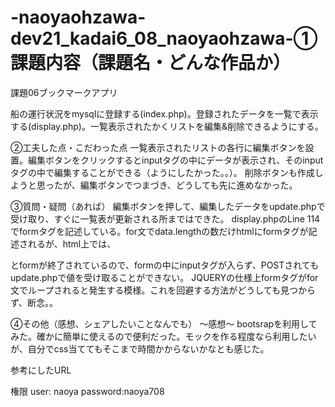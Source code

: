 # -naoyaohzawa-dev21_kadai6_08_naoyaohzawa-①課題内容（課題名・どんな作品か）
課題06ブックマークアプリ

船の運行状況をmysqlに登録する(index.php)。登録されたデータを一覧で表示する(display.php)。一覧表示されたかくリストを編集&削除できるようにする。


②工夫した点・こだわった点
一覧表示されたリストの各行に編集ボタンを設置。編集ボタンをクリックするとinputタグの中にデータが表示され、そのinputタグの中で編集することができる（ようにしたかった。。）。
削除ボタンも作成しようと思ったが、編集ボタンでつまづき、どうしても先に進めなかった。

③質問・疑問（あれば）
編集ボタンを押して、編集したデータをupdate.phpで受け取り、すぐに一覧表が更新される所まではできた。
display.phpのLine 114でformタグを記述している。for文でdata.lengthの数だけhtmlにformタグが記述されるが、html上では、
<form action="update.php" method="POST"></form>とformが終了されているので、formの中にinputタグが入らず、POSTされてもupdate.phpで値を受け取ることができない。
JQUERYの仕様上formタグがfor文でループされると発生する模様。これを回避する方法がどうしても見つからず、断念。。


④その他（感想、シェアしたいことなんでも）
〜感想〜
bootsrapを利用してみた。確かに簡単に使えるので便利だった。モックを作る程度なら利用したいが、自分でcss当ててもそこまで時間かからないかなとも感じた。


参考にしたURL


権限
user: naoya
password:naoya708
